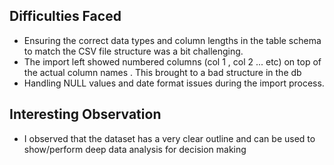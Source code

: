 ## Difficulties Faced
- Ensuring the correct data types and column lengths in the table schema to match the CSV file structure was a bit challenging.
- The import left showed numbered columns (col 1 , col 2 ... etc) on top of the actual column names . This brought to a bad structure in the db
- Handling NULL values and date format issues during the import process.

## Interesting Observation
- I observed that the dataset has a very clear outline and can be used to show/perform deep data analysis for decision making 
